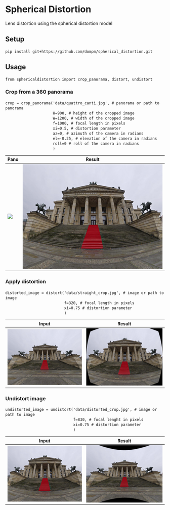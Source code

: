# Spherical Distortion

Lens distortion using the spherical distortion model

## Setup
```
pip install git+https://github.com/dompm/spherical_distortion.git
```

## Usage
```
from sphericaldistortion import crop_panorama, distort, undistort
```

### Crop from a 360 panorama

```
crop = crop_panorama('data/quattro_canti.jpg', # panorama or path to panorama
                     H=900, # height of the cropped image
                     W=1200, # width of the cropped image
                     f=1000, # focal length in pixels
                     xi=0.5, # distortion parameter
                     az=0, # azimuth of the camera in radians
                     el=-0.25, # elevation of the camera in radians
                     roll=0 # roll of the camera in radians
                     )
```

|Pano | Result|
|-|-|
|<img src="data/pano.jpg" width="1600">|![](data/distorted_crop.jpg)|

### Apply distortion

```
distorted_image = distort('data/straight_crop.jpg', # image or path to image
                          f=320, # focal length in pixels
                          xi=0.75 # distortion parameter
                          )
```

|Input | Result|
|-|-|
|![](data/straight_crop.jpg)|![](data/distort_result.jpg)|

### Undistort image

```
undistorted_image = undistort('data/distorted_crop.jpg', # image or path to image
                              f=830, # focal lenght in pixels
                              xi=0.75 # distortion parameter
                              )
```

|Input | Result|
|-|-|
|![](data/distorted_crop.jpg)|![](data/undistort_result.jpg)|
